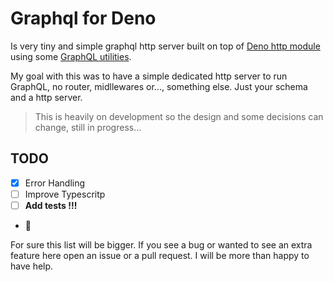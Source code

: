 # Graphql for Deno

Is very tiny and simple graphql http server built on top of [Deno http module](https://deno.land/std/http) using some [GraphQL utilities](http://graphql.org/graphql-js/).

My goal with this was to have a simple dedicated http server to run GraphQL, no router, midllewares or..., something else. Just your schema and a http server.

>This is heavily on development so the design and some decisions can change, still in progress...

## TODO

- [x] Error Handling
- [ ] Improve Typescritp
- [ ] **Add tests !!!**
- 🤔

For sure this list will be bigger.
If you see a bug or wanted to see an extra feature here open an issue or a pull request. I will be more than happy to have help.

